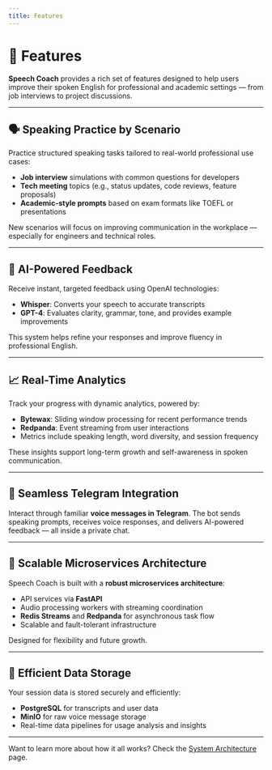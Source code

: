 ```yaml
---
title: Features
---
```


# 🚀 Features

**Speech Coach** provides a rich set of features designed to help users improve their spoken English for professional and academic settings — from job interviews to project discussions.

---

## 🗣️ Speaking Practice by Scenario

Practice structured speaking tasks tailored to real-world professional use cases:

- **Job interview** simulations with common questions for developers
- **Tech meeting** topics (e.g., status updates, code reviews, feature proposals)
- **Academic-style prompts** based on exam formats like TOEFL or presentations

New scenarios will focus on improving communication in the workplace — especially for engineers and technical roles.

---

## 🤖 AI-Powered Feedback

Receive instant, targeted feedback using OpenAI technologies:

- **Whisper**: Converts your speech to accurate transcripts
- **GPT-4**: Evaluates clarity, grammar, tone, and provides example improvements

This system helps refine your responses and improve fluency in professional English.

---

## 📈 Real-Time Analytics

Track your progress with dynamic analytics, powered by:

- **Bytewax**: Sliding window processing for recent performance trends
- **Redpanda**: Event streaming from user interactions
- Metrics include speaking length, word diversity, and session frequency

These insights support long-term growth and self-awareness in spoken communication.

---

## 📲 Seamless Telegram Integration

Interact through familiar **voice messages in Telegram**. The bot sends speaking prompts, receives voice responses, and delivers AI-powered feedback — all inside a private chat.

---

## 🧱 Scalable Microservices Architecture

Speech Coach is built with a **robust microservices architecture**:

- API services via **FastAPI**
- Audio processing workers with streaming coordination
- **Redis Streams** and **Redpanda** for asynchronous task flow
- Scalable and fault-tolerant infrastructure

Designed for flexibility and future growth.

---

## 💾 Efficient Data Storage

Your session data is stored securely and efficiently:

- **PostgreSQL** for transcripts and user data
- **MinIO** for raw voice message storage
- Real-time data pipelines for usage analysis and insights

---

Want to learn more about how it all works? Check the [System Architecture](./architecture) page.